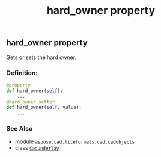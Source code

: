 ﻿---
title: hard_owner property
second_title: Aspose.CAD for Python via .NET API References
description: 
type: docs
weight: 180
url: /python-net/aspose.cad.fileformats.cad.cadobjects/cadunderlay/hard_owner/
is_root: false
---

## hard_owner property


Gets or sets the hard owner.
### Definition:
```python
@property
def hard_owner(self):
    ...
@hard_owner.setter
def hard_owner(self, value):
    ...
```

### See Also
* module [`aspose.cad.fileformats.cad.cadobjects`](../../)
* class [`CadUnderlay`](/cad/python-net/aspose.cad.fileformats.cad.cadobjects/cadunderlay)
